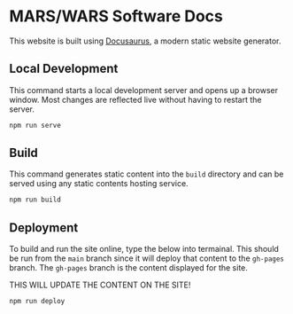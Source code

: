 # MARS/WARS Software Docs

This website is built using [Docusaurus](https://docusaurus.io/), a modern static website generator.

## Local Development

This command starts a local development server and opens up a browser window. Most changes are reflected live without having to restart the server.

```bash
npm run serve
```

## Build

This command generates static content into the `build` directory and can be served using any static contents hosting service.

```bash
npm run build
```

## Deployment

To build and run the site online, type the below into termainal. This should be run from the `main` branch since it will deploy that content to the `gh-pages` branch. The `gh-pages` branch is the content displayed for the site.

THIS WILL UPDATE THE CONTENT ON THE SITE!

```bash
npm run deploy
```
